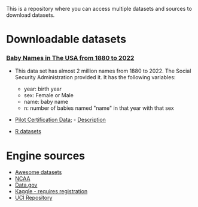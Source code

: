This is a repository where you can access multiple datasets and sources to download datasets.

# Downloadable datasets
### [Baby Names in The USA from 1880 to 2022](bbnames.csv)
- This data set has almost 2 million names from 1880 to 2022. The Social Security Administration provided it. It has the following variables:
  - year: birth year
  - sex: Female or Male 
  - name: baby name
  - n: number of babies named "name" in that year with that sex

- [Pilot Certification Data](pilotsCertFAA2023.csv);
       - [Description](https://pages.uwf.edu/acohen/TFDS/t4ds/week2.html#pilot-certification-data)


- [R datasets](https://vincentarelbundock.github.io/Rdatasets/articles/data.html)


# Engine sources

 <!-- - [Data is plural](https://www.data-is-plural.com/) -->
 - [Awesome datasets](https://github.com/awesomedata/awesome-public-datasets)
 - [NCAA](https://stats.ncaa.org/)
 - [Data.gov](https://www.data.gov/)
 - [Kaggle - requires registration](https://www.kaggle.com/datasets)
 - [UCI Repository](https://archive.ics.uci.edu/ml/index.php)

